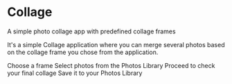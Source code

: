 # Collage
A simple photo collage app with predefined collage frames

It's a simple Collage application where you can merge several photos based on the collage frame you chose from the application.

Choose a frame
Select photos from the Photos Library
Proceed to check your final collage
Save it to your Photos Library

